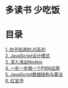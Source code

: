# 多读书 少吃饭


# 目录

<a href='你不知道的JS系列/README.mdown'>1. 你不知道的JS系列</a></br>
<a href='JavaScript设计模式/README.md'>2. JavaScript设计模式</a></br>
<a href='深入浅出Nodejs/README.md'>3. 深入浅出Nodejs</a></br>
<a href='ProgressiveWebApps/README.md'>4. 一步一步做一个PWA应用</a></br>
<a href='JavaScript数据结构与算法/README.md'>5. JavaScript数据结构与算法</a></br>
<a href='红宝书/README.md'>6. 红宝书</a></br>